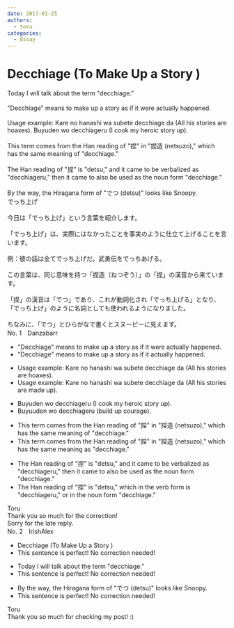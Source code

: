 ```yaml
---
date: 2017-01-25
authors:
  - toru
categories:
  - Essay
---
```


<h1 id="subject_show">Decchiage (To Make Up a Story )</h1>
<div class="date" hidden>Jan 25, 2017 10:28</div>
<div id="post"><div id="body_show_ori">
Today I will talk about the term "decchiage."<br/><br/>"Decchiage" means to make up a story as if it were actually happened.<br/><br/>Usage example: Kare no hanashi wa subete decchiage da (All his stories are hoaxes). Buyuden wo decchiageru (I cook my heroic story up).<br/><br/>This term comes from the Han reading of "捏" in "捏造 (netsuzo)," which has the same meaning of "decchiage."<br/><br/>The Han reading of "捏" is "detsu," and it came to be verbalized as "decchiageru," then it came to also be used as the noun form "decchiage."<br/><br/>By the way, the Hiragana form of "でつ (detsu)" looks like Snoopy.
</div></div>

<!-- more -->

<div id="post_ja"><div id="body_show_mo">
でっち上げ<br/><br/>今日は「でっち上げ」という言葉を紹介します。<br/><br/>「でっち上げ」は、実際にはなかったことを事実のように仕立て上げることを言います。<br/><br/>例：彼の話は全てでっち上げだ。武勇伝をでっちあげる。<br/><br/>この言葉は、同じ意味を持つ「捏造（ねつぞう）」の「捏」の漢音から来ています。<br/><br/>「捏」の漢音は「でつ」であり、これが動詞化され「でっち上げる」となり、「でっち上げ」のように名詞としても使われるようになりました。<br/><br/>ちなみに、「でつ」とひらがなで書くとスヌーピーに見えます。
</div></div>
<div id="block"><div class="first_name"> No. 1　<span class="just_name">Danzabarr</span></div><div id="block2">
<ul class="correction_field">
<li class="incorrect">"Decchiage" means to make up a story as if it were actually happened.</li>
<li class="corrected correct">
"Decchiage" means to make up a story as if it actually happened.
</li>
</ul>
<ul class="correction_field">
<li class="incorrect">Usage example: Kare no hanashi wa subete decchiage da (All his stories are hoaxes).</li>
<li class="corrected correct">
Usage example: Kare no hanashi wa subete decchiage da (All his stories are made up).
</li>
</ul>
<ul class="correction_field">
<li class="incorrect">Buyuden wo decchiageru (I cook my heroic story up).</li>
<li class="corrected correct">
Buyuuden wo decchiageru (build up courage).
</li>
</ul>
<ul class="correction_field">
<li class="incorrect">This term comes from the Han reading of "捏" in "捏造 (netsuzo)," which has the same meaning of "decchiage."</li>
<li class="corrected correct">
This term comes from the Han reading of "捏" in "捏造 (netsuzo)," which has the same meaning as "decchiage."
</li>
</ul>
<ul class="correction_field">
<li class="incorrect">The Han reading of "捏" is "detsu," and it came to be verbalized as "decchiageru," then it came to also be used as the noun form "decchiage."</li>
<li class="corrected correct">
The Han reading of "捏" is "detsu," which in the verb form is "decchiageru," or in the noun form "decchiage."
</li>
</ul>
</div><div class="name"><span class="just_name">Toru</span><br>
Thank you so much for the correction!<br/>Sorry for the late reply.
</div>
</div>
<div id="block"><div class="first_name"> No. 2　<span class="just_name">IrishAlex</span></div><div id="block2">
<ul class="correction_field">
<li class="incorrect">Decchiage (To Make Up a Story )</li>
<li class="corrected perfect">This sentence is perfect! No correction needed!</li>
</ul>
<ul class="correction_field">
<li class="incorrect">Today I will talk about the term "decchiage."</li>
<li class="corrected perfect">This sentence is perfect! No correction needed!</li>
</ul>
<ul class="correction_field">
<li class="incorrect">By the way, the Hiragana form of "でつ (detsu)" looks like Snoopy.</li>
<li class="corrected perfect">This sentence is perfect! No correction needed!</li>
</ul>
</div><div class="name"><span class="just_name">Toru</span><br>
Thank you so much for checking my post! :)
</div>
</div>
